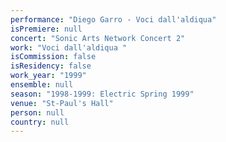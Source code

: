 ```yaml
---
performance: "Diego Garro - Voci dall'aldiqua"
isPremiere: null
concert: "Sonic Arts Network Concert 2"
work: "Voci dall'aldiqua "
isCommission: false
isResidency: false
work_year: "1999"
ensemble: null
season: "1998-1999: Electric Spring 1999"
venue: "St-Paul's Hall"
person: null
country: null
---
```


